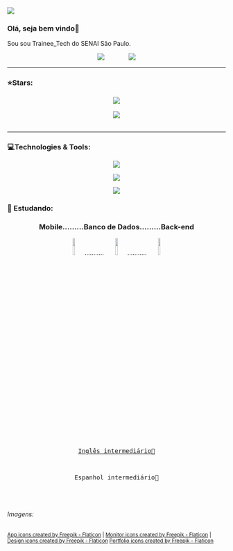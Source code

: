 <!--<h1>Jéssica Moreira</h1> -->
<kbd>
  <img src="https://github.com/JessicaMoreiraS/JessicaMoreiraS/assets/100448388/ac7f75eb-385a-443a-9a28-d0c6d7a318c0">
</kbd>
<h3>Olá, seja bem vindo👋</h3>
<p>Sou sou Trainee_Tech do SENAI São Paulo.</p>
<div align="center">
  <a href="https://portifolio-g090uwm3.b4a.run/"> 
    <img src="https://img.shields.io/badge/✏️PORTFÓLIO-85C8C8?style=for-the-badge&logoColor=black&text_color=dcdcdc&color=ffffff"></a>
  &nbsp;&nbsp;&nbsp;&nbsp;&nbsp;&nbsp;&nbsp;&nbsp;&nbsp;&nbsp;&nbsp;&nbsp;
  <a href="https://www.linkedin.com/in/jessica-s-developer/"> 
    <img src="https://img.shields.io/badge/_LINKEDIN-85C8C8?style=for-the-badge&logo=LINKEDIN&logoColor=blue&text_color=dcdcdc&color=ffffff">
  </a>
</div>

<hr>
<h3>⭐Stars:</h3>
<div align="center">
  <a href="https://github.com/JessicaMoreiraS">
    <img align="center" src="https://github-readme-stats.vercel.app/api?username=JessicaMoreiraS&show_icons=true&hide=contribs,prs&cache_seconds=86400&theme=radical"/>
  </a>
</div>
</br>
<div align="center">
  <a href="https://github.com/JessicaMoreiraS">
    <img align="center" src="https://github-readme-stats.vercel.app/api/top-langs/?username=JessicaMoreiraS&layout=compact&langs_count=7&theme=radical"/>
    <!--<img align="center" src= "https://github-readme-stats.vercel.app/api/top-langs/?username=JessicaMoreiraS&hide=css,html&theme=radical" />-->
    <!--https://github-readme-stats.vercel.app/api/pin/?username=JessicaMoreiraS&repo=github-readme-stats&cache_seconds=86400&theme=radical-->
  </a>
</div>
</br>

<hr>
<h3>💻Technologies & Tools:</h3>
<p align="center">
  <kbd> <img src="https://skillicons.dev/icons?i=java,js,php,dart,py,cs"/> </kbd>
<!--<kbd> <img src="https://img.shields.io/badge/Dart-aafdf6?style=for-the-badge&logo=dart&logoColor=141321"/> </kbd>-->
</p>
<p align="center">
  <kbd> <img src="https://skillicons.dev/icons?i=spring,nodejs,jquery,angular,html,css,flutter"/> </kbd>
<!--<kbd> <img src="https://img.shields.io/badge/Dart-aafdf6?style=for-the-badge&logo=dart&logoColor=141321"/> </kbd>-->
</p>
<p align="center">
  <kbd> <img src="https://skillicons.dev/icons?i=git,eclipse,vscode,arduino,postman,docker,mysql,gcp,azure,figma,linux,github"/> </kbd>
 <!--
  <kbd> <img src="https://img.shields.io/badge/Eclipse-141321?style=for-the-badge&logo=eclipse&logoColor=aafdf6"/> </kbd>
  <!--https://dev.to/envoy_/150-badges-for-github-pnk#database-->
</p>

<h3>📖 Estudando: </h3>          
<div align="center">
    <h3> Mobile.........Banco de Dados.........Back-end</h3> 
</div>
<div align="center"> 
  <img src="https://user-images.githubusercontent.com/100448388/235329376-9efb7d0a-579d-4bde-94f3-9f2262f50741.png" width="10%">........... 
  <img src="https://user-images.githubusercontent.com/100448388/235328796-23bd5844-d032-4697-9675-c10640110f57.png" width="10%">...........
  <img src="https://user-images.githubusercontent.com/100448388/235329196-41a246d1-720b-46b0-a2e7-f8edf31225df.png" width="10%">
</div>

<!--<div align="right">
  <img src="https://user-images.githubusercontent.com/100448388/220802988-c70190d0-3cda-43aa-a566-425e5cabcfe4.gif" width="200px" >
</div>-->

<br><br>
<div align="center">
  <a href="https://www.efset.org/cert/34vKQz">
    <kbd>
      <br>
      <p>Inglês intermediário💬</p>
    </kbd></a>
  &nbsp;&nbsp;&nbsp;&nbsp;&nbsp;&nbsp;&nbsp;&nbsp;&nbsp;&nbsp;&nbsp;&nbsp;
  <kbd>
      <br>
      <p>Espanhol intermediário💬</p>
  </kbd>
</div>

<br><br>


<h6>Imagens:</h6>
<sub><a href="https://www.flaticon.com/free-icons/app" title="app icons">App icons created by Freepik - Flaticon</a> | <a href="https://www.flaticon.com/free-icons/monitor" title="monitor icons">Monitor icons created by Freepik - Flaticon</a> | <a href="https://www.flaticon.com/free-icons/design" title="design icons">Design icons created by Freepik - Flaticon</a> <a href="https://www.flaticon.com/free-icons/portfolio" title="portfolio icons">Portfolio icons created by Freepik - Flaticon</a></sub>
